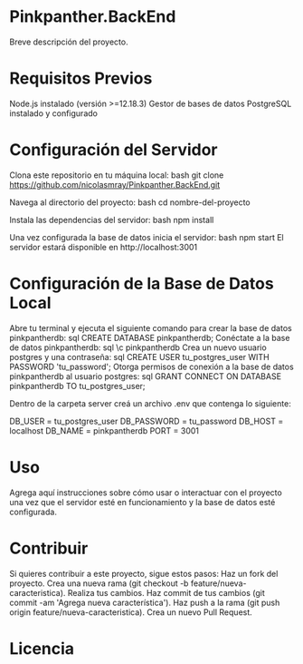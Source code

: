 # Pinkpanther.BackEnd
Breve descripción del proyecto.

# Requisitos Previos
Node.js instalado (versión >=12.18.3)
Gestor de bases de datos PostgreSQL instalado y configurado

# Configuración del Servidor
Clona este repositorio en tu máquina local:
bash
git clone https://github.com/nicolasmray/Pinkpanther.BackEnd.git

Navega al directorio del proyecto:
bash
cd nombre-del-proyecto

Instala las dependencias del servidor:
bash
npm install

Una vez configurada la base de datos inicia el servidor:
bash
npm start
El servidor estará disponible en http://localhost:3001

# Configuración de la Base de Datos Local
Abre tu terminal y ejecuta el siguiente comando para crear la base de datos pinkpantherdb:
sql
CREATE DATABASE pinkpantherdb;
Conéctate a la base de datos pinkpantherdb:
sql
\c pinkpantherdb
Crea un nuevo usuario postgres y una contraseña:
sql
CREATE USER tu_postgres_user WITH PASSWORD 'tu_password';
Otorga permisos de conexión a la base de datos pinkpantherdb al usuario postgres:
sql
GRANT CONNECT ON DATABASE pinkpantherdb TO tu_postgres_user;

Dentro de la carpeta server creá un archivo .env que contenga lo siguiente:

DB_USER = tu_postgres_user
DB_PASSWORD = tu_password
DB_HOST = localhost
DB_NAME = pinkpantherdb
PORT = 3001

# Uso
Agrega aquí instrucciones sobre cómo usar o interactuar con el proyecto una vez que el servidor esté en funcionamiento y la base de datos esté configurada.

# Contribuir
Si quieres contribuir a este proyecto, sigue estos pasos:
Haz un fork del proyecto.
Crea una nueva rama (git checkout -b feature/nueva-caracteristica).
Realiza tus cambios.
Haz commit de tus cambios (git commit -am 'Agrega nueva característica').
Haz push a la rama (git push origin feature/nueva-caracteristica).
Crea un nuevo Pull Request.

# Licencia

